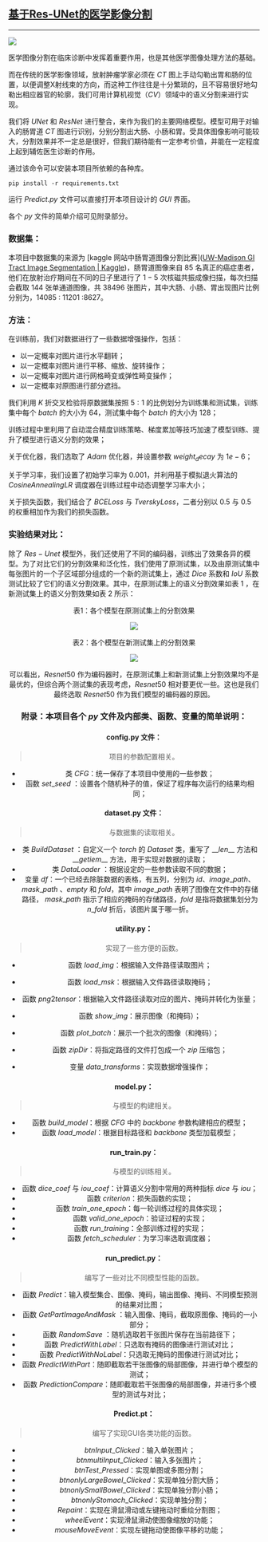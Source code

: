 ## [基于Res-UNet的医学影像分割]()

----

![](./Figures/introduction.png)

医学图像分割在临床诊断中发挥着重要作用，也是其他医学图像处理方法的基础。

而在传统的医学影像领域，放射肿瘤学家必须在 $CT$ 图上手动勾勒出胃和肠的位置，以便调整X射线束的方向，而这种工作往往是十分繁琐的，且不容易很好地勾勒出相应器官的轮廓，我们可用计算机视觉（$CV$）领域中的语义分割来进行实现。

我们将 $UNet$ 和 $ResNet$ 进行整合，来作为我们的主要网络模型。模型可用于对输入的肠胃道 $CT$ 图进行识别，分别分割出大肠、小肠和胃。受具体图像影响可能较大，分割效果并不一定总是很好，但我们期待能有一定参考价值，并能在一定程度上起到辅佐医生诊断的作用。

通过该命令可以安装本项目所依赖的各种库。

```
pip install -r requirements.txt
```

运行 $Predict.py$ 文件可以直接打开本项目设计的 $GUI$ 界面。

各个 $py$ 文件的简单介绍可见附录部分。

### 数据集：

本项目中数据集的来源为 [kaggle 网站中肠胃道图像分割比赛]([UW-Madison GI Tract Image Segmentation | Kaggle](https://www.kaggle.com/competitions/uw-madison-gi-tract-image-segmentation))，肠胃道图像来自 $85$ 名真正的癌症患者，他们在放射治疗期间在不同的日子里进行了 $1-5$ 次核磁共振成像扫描，每次扫描会截取 $144$ 张单通道图像，共 $38496$ 张图片，其中大肠、小肠、胃出现图片比例分别为，$14085$ $:$ $11201$ $:$$8627$。

### 方法：

在训练前，我们对数据进行了一些数据增强操作，包括：

- 以一定概率对图片进行水平翻转；
- 以一定概率对图片进行平移、缩放、旋转操作；
- 以一定概率对图片进行网格畸变或弹性畸变操作；
- 以一定概率对原图进行部分遮挡。

我们利用 $K$ 折交叉检验将原数据集按照 $5 : 1$ 的比例划分为训练集和测试集，训练集中每个 $batch$ 的大小为 $64$，测试集中每个 $batch$ 的大小为 $128$；

训练过程中里利用了自动混合精度训练策略、梯度累加等技巧加速了模型训练、提升了模型进行语义分割的效果；

关于优化器，我们选取了 $Adam$ 优化器，并设置参数 $weight_decay$ 为 $1e-6$；

关于学习率，我们设置了初始学习率为 $0.001$，并利用基于模拟退火算法的 $CosineAnnealingLR$ 调度器在训练过程中动态调整学习率大小；

关于损失函数，我们结合了 $BCELoss$ 与 $TverskyLoss$，二者分别以 $0.5$ 与 $0.5$ 的权重相加作为我们的损失函数。

### 实验结果对比：

除了 $Res-Unet$ 模型外，我们还使用了不同的编码器，训练出了效果各异的模型。为了对比它们的分割效果和泛化性，我们使用了原测试集，以及由原测试集中每张图片的一个子区域部分组成的一个新的测试集上，通过 $Dice$ 系数和 $IoU$ 系数测试比较了它们的语义分割效果。其中，在原测试集上的语义分割效果如表 $1$ ，在新测试集上的语义分割效果如表 $2$ 所示：

<center> 表1：各个模型在原测试集上的分割效果

![](./Figures/table1.png)

<center> 表2：各个模型在新测试集上的分割效果

![](./Figures/table2.png)

可以看出，$Resnet50$ 作为编码器时，在原测试集上和新测试集上分割效果均不是最优的，但综合两个测试集的表现考虑，$Resnet50$ 相对要更优一些。这也是我们最终选取 $Resnet50$ 作为我们模型的编码器的原因。

### 附录：本项目各个 $py$ 文件及内部类、函数、变量的简单说明：

#### config.py 文件：

> 项目的参数配置相关。

- 类 $CFG$：统一保存了本项目中使用的一些参数；
- 函数 $set\_seed$ ：设置各个随机种子的值，保证了程序每次运行的结果均相同；

#### dataset.py 文件：

> 与数据集的读取相关。

- 类 $BuildDataset$ ：自定义一个 $torch$ 的 $Dataset$ 类，重写了 $\_\_len\_\_$ 方法和 $\_\_getiem\_\_$ 方法，用于实现对数据的读取；
- 类 $DataLoader$ ：根据设定的一些参数读取不同的数据；
- 变量 $df$：一个已经去除脏数据的表格，有五列，分别为 $id$、$image\_path$、$mask\_path$ 、$empty$ 和 $fold$，其中 $image\_path$ 表明了图像在文件中的存储路径， $mask\_path$ 指示了相应的掩码的存储路径，$fold$ 是指将数据集划分为 $n\_fold$ 折后，该图片属于哪一折。

#### utility.py：

> 实现了一些方便的函数。

- 函数 $load\_img$：根据输入文件路径读取图片；
- 函数 $load\_msk$：根据输入文件路径读取掩码；
- 函数 $png2tensor$：根据输入文件路径读取对应的图片、掩码并转化为张量；

- 函数 $show\_img$：展示图像（和掩码）；
- 函数 $plot\_batch$：展示一个批次的图像（和掩码）；
- 函数 $zipDir$：将指定路径的文件打包成一个 $zip$ 压缩包；
- 变量 $data\_transforms$：实现数据增强操作；

#### model.py：

> 与模型的构建相关。

- 函数 $build\_model$：根据 $CFG$ 中的 $backbone$ 参数构建相应的模型；
- 函数 $load\_model$：根据目标路径和 $backbone$ 类型加载模型；

#### run_train.py：

> 与模型的训练相关。

- 函数 $dice\_coef$ 与 $iou\_coef$：计算语义分割中常用的两种指标 $dice$ 与 $iou$；
- 函数 $criterion$：损失函数的实现；
- 函数 $train\_one\_epoch$：每一轮训练过程的具体实现；
- 函数 $valid\_one\_epoch$：验证过程的实现；
- 函数 $run\_training$：全部训练过程的实现；
- 函数 $fetch\_scheduler$：为学习率选取调度器；

#### run_predict.py：

> 编写了一些对比不同模型性能的函数。

- 函数 $Predict$：输入模型集合、图像、掩码，输出图像、掩码、不同模型预测的结果对比图；
- 函数 $GetPartImageAndMask$ ：输入图像、掩码，截取原图像、掩码的一小部分；
- 函数 $RandomSave$ ：随机选取若干张图片保存在当前路径下；
- 函数 $PredictWithLabel$：只选取有掩码的图像进行测试对比；
- 函数 $PredictWithNoLabel$：只选取无掩码的图像进行测试对比；
- 函数 $PredictWithPart$：随即截取若干张图像的局部图像，并进行单个模型的测试；
- 函数 $PredictionCompare$：随即截取若干张图像的局部图像，并进行多个模型的测试与对比；

#### Predict.pt：

> 编写了实现GUI各类功能的函数。

- $btnInput\_Clicked$：输入单张图片；
- $btnmultiInput\_Clicked$：输入多张图片；
- $btnTest\_Pressed$：实现单图或多图分割；
- $btnonlyLargeBowel\_Clicked$：实现单独分割大肠；
- $btnonlySmallBowel\_Clicked$：实现单独分割小肠；
- $btnonlyStomach\_Clicked$：实现单独分割；
- $Repaint$：实现在滑鼠滑动或左键拖动时重绘分割图；
- $wheelEvent$：实现滑鼠滑动使图像缩放的功能；
- $mouseMoveEvent$：实现左键拖动使图像平移的功能；